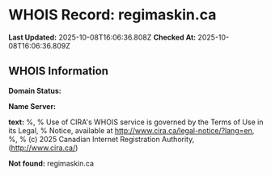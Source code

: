 # WHOIS Record: regimaskin.ca

**Last Updated:** 2025-10-08T16:06:36.808Z
**Checked At:** 2025-10-08T16:06:36.809Z

## WHOIS Information

**Domain Status:** 

**Name Server:** 

**text:** %, % Use of CIRA's WHOIS service is governed by the Terms of Use in its Legal, % Notice, available at http://www.cira.ca/legal-notice/?lang=en, %, % (c) 2025 Canadian Internet Registration Authority, (http://www.cira.ca/)

**Not found:** regimaskin.ca


